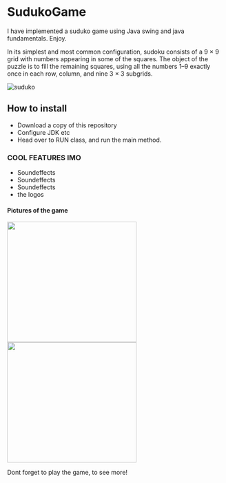 # SudukoGame
I have implemented a suduko game using Java swing and java fundamentals. Enjoy.


In its simplest and most common configuration, sudoku consists of a 9 × 9 grid with numbers appearing in some of the squares. The object of the puzzle is to fill the remaining squares, using all the numbers 1–9 exactly once in each row, column, and nine 3 × 3 subgrids.

![suduko](https://user-images.githubusercontent.com/90839872/159595454-d34ddfab-9319-47e0-9f8b-b51cc2cb3ba6.png )

## How to install
* Download a copy of this repository
* Configure JDK etc
* Head over to RUN class, and run the main method.

### COOL FEATURES IMO
* Soundeffects
* Soundeffects
* Soundeffects
* the logos

#### Pictures of the game
<img src="https://user-images.githubusercontent.com/90839872/159596209-e561fbe9-6a88-4b78-bc4d-f9b43a3dd500.PNG"
 width="300" height="280">
 <img src="https://user-images.githubusercontent.com/90839872/159596341-589134ac-a511-4083-a2d8-620ce482d14d.PNG"
 width="300" height="280">
 
 Dont forget to play the game, to see more!
